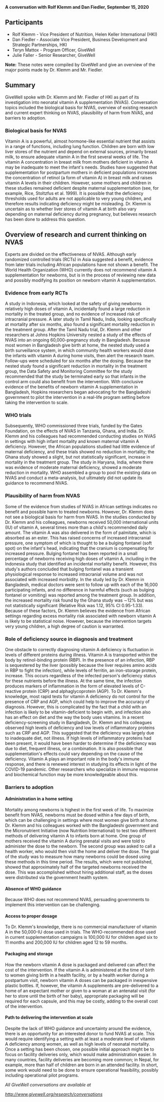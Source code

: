 **A conversation with Rolf Klemm and Dan Fiedler, September 15, 2020**

## Participants

* Rolf Klemm - Vice President of Nutrition, Helen Keller International (HKI)
* Dan Fiedler - Associate Vice President, Business Development and Strategic Partnerships, HKI
* Teryn Mattox - Program Officer, GiveWell
* Julie Faller - Senior Researcher, GiveWell

**Note:** These notes were compiled by GiveWell and give an overview of the major points made by Dr. Klemm and Mr. Fiedler.

## Summary

GiveWell spoke with Dr. Klemm and Mr. Fiedler of HKI as part of its investigation into neonatal vitamin A supplementation (NVAS). Conversation topics included the biological basis for NVAS, overview of existing research and current expert thinking on NVAS, plausibility of harm from NVAS, and barriers to adoption.

### Biological basis for NVAS

Vitamin A is a powerful, almost hormone-like essential nutrient that assists in a range of functions, including lung function. Children are born with low liver stores of the nutrient and depend on external sources, primarily breast milk, to ensure adequate vitamin A in the first several weeks of life. The vitamin A concentration in breast milk from mothers deficient in vitamin A may be inadequate to meet the infant's needs. Studies have suggested that supplementation for postpartum mothers in deficient populations increases the concentration of retinol (a form of vitamin A) in breast milk and raises vitamin A levels in their children. However, some mothers and children in these studies remained deficient despite maternal supplementation (see, for example, Rice, Stoltzfus et al. 1999). It is possible that the deficiency thresholds used for adults are not applicable to very young children, and therefore results indicating deficiency might be misleading. Dr. Klemm is uncertain as to whether liver stores of vitamin A at birth also vary depending on maternal deficiency during pregnancy, but believes research has been done to address this question.

## Overview of research and current thinking on NVAS

Experts are divided on the effectiveness of NVAS. Although early randomized controlled trials (RCTs) in Asia suggested a benefit, evidence from later trials including African populations have not shown a benefit. The World Health Organization (WHO) currently does not recommend vitamin A supplementation for newborns, but is in the process of reviewing new data and possibly modifying its position on newborn vitamin A supplementation.

### Evidence from early RCTs

A study in Indonesia, which looked at the safety of giving newborns relatively high doses of vitamin A, incidentally found a large reduction in mortality in the treated group, and no evidence of increased risk of intracranial pressure. A later study in Tamil Nadu, India, looking specifically at mortality after six months, also found a significant mortality reduction in the treatment group. After the Tamil Nadu trial, Dr. Klemm and other researchers at Johns Hopkins University nested a study of the effects of NVAS into an ongoing 60,000-pregnancy study in Bangladesh. Because most women in Bangladesh give birth at home, the nested study used a birth surveillance system, in which community health workers would dose the infants with vitamin A during home visits, then alert the research team. Follow-ups were scheduled for six months after the dosing. Because the nested study found a significant reduction in mortality in the treatment group, the Data Safety and Monitoring Committee for the study recommended that the study be terminated early so that infants in the control arm could also benefit from the intervention. With conclusive evidence of the benefits of newborn vitamin A supplementation in Bangladesh, Hopkins researchers began advocating for the Bangladeshi government to pilot the intervention in a real-life program setting before taking the intervention to scale.

### WHO trials

Subsequently, WHO commissioned three trials, funded by the Gates Foundation, on the effects of NVAS in Tanzania, Ghana, and India. Dr. Klemm and his colleagues had recommended conducting studies on NVAS in settings with high infant mortality and known maternal vitamin A deficiency. However, the African populations studied had little evidence of maternal deficiency, and these trials showed no reduction in mortality; the Ghana study showed a slight, but not statistically significant, increase in mortality in the treatment group. The study in Haryana, India, where there was evidence of moderate maternal deficiency, showed a moderate reduction in mortality. WHO assembled a group to pool the existing data on NVAS and conduct a meta-analysis, but ultimately did not update its guidance to recommend NVAS.

### Plausibility of harm from NVAS

Some of the evidence from studies of NVAS in African settings indicates no benefit and possible harm to treated newborns. However, Dr. Klemm does not see a biological basis for harm from NVAS. In the studies conducted by Dr. Klemm and his colleagues, newborns received 50,000 international units (IU) of vitamin A, several times more than a child's recommended daily amount. The vitamin A was also delivered in the form of palmitate, which is absorbed as an ester. This has raised concerns of increased intracranial pressure, one symptom of which is thought to be a bulging fontanel (soft spot) on the infant's head, indicating that the cranium is compensating for increased pressure. Bulging fontanel has been reported in a small percentage of newborns receiving high doses of vitamin A, including in the Indonesia study that identified an incidental mortality benefit. However, this study's authors concluded that bulging fontanel was a transient physiological response to increased intracranial volume and was not associated with increased morbidity. In the study led by Dr. Klemm in Bangladesh, medical doctors were sent to follow up with each of the 16,000 participating infants, and no difference in harmful effects (such as bulging fontanel or vomiting) was reported among the treatment group. In addition, the increased mortality risk found by the Ghana study was ∼12% but was not statistically significant (Relative Risk was 1.12, 95% CI 0.95-1.33). Because of these factors, Dr. Klemm believes the evidence from African settings regarding excess mortality risk associated with newborn vitamin A is likely to be statistical noise. However, because the intervention targets very young children, a high degree of caution is warranted.

### Role of deficiency source in diagnosis and treatment

One obstacle to correctly diagnosing vitamin A deficiency is fluctuation in levels of different proteins during illness. Vitamin A is transported within the body by retinol-binding protein (RBP). In the presence of an infection, RBP is sequestered by the liver (possibly because the liver requires amino acids in RBP to fight the infection), while levels of ferritin, an iron-storage protein, increase. This occurs regardless of the infected person's deficiency status for these nutrients before the illness. At the same time, the infection produces markers of inflammation in the form of elevated levels of C-reactive protein (CRP) and alphaglycoprotein (AGP). To Dr. Klemm's knowledge, most rapid tests for vitamin A deficiency do not control for the presence of CRP and AGP, which could help to improve the accuracy of diagnosis. However, this is complicated by the fact that a child with an infection is likely to be vitamin-deficient to begin with, and infection also has an effect on diet and the way the body uses vitamins. In a recent deficiency-screening study in Bangladesh, Dr. Klemm and his colleagues observed high levels of deficiency and low levels of inflammatory proteins such as CRP and AGP. This suggested that the deficiency was largely due to inadequate diet, not illness. If high levels of inflammatory proteins had been present, it would have been harder to determine if the deficiency was due to diet, frequent illness, or a combination. It is also possible that supplementation's effects could vary depending on the cause of the deficiency. Vitamin A plays an important role in the body's immune response, and there is renewed interest in studying its effects in light of the COVID-19 pandemic. Other researchers who specialize in immune response and biochemical function may be more knowledgeable about this.

### Barriers to adoption

#### Administration in a home setting

Mortality among newborns is highest in the first week of life. To maximize benefit from NVAS, newborns must be dosed within a few days of birth, which can be challenging in settings where most women give birth at home. Dr. Klemm and his colleagues worked with the Bangladeshi government and the Micronutrient Initiative (now Nutrition International) to test two different methods of delivering vitamin A to infants born at home. One group of mothers received the vitamin A during prenatal visits and were told to administer the dose to the newborn. The second group was asked to call a health worker, who would then visit the home and deliver the dose. The goal of the study was to measure how many newborns could be dosed using these methods in this time period. The results, which were not published, showed that approximately half of the targeted newborns received the dose. This was accomplished without hiring additional staff, as the doses were distributed via the government health system.

#### Absence of WHO guidance

Because WHO does not recommend NVAS, persuading governments to implement this intervention can be challenging.

#### Access to proper dosage

To Dr. Klemm's knowledge, there is no commercial manufacturer of vitamin A in the 50,000-IU dose used in trials. The WHO-recommended dose used in current supplementation campaigns is 100,000 IU for children aged six to 11 months and 200,000 IU for children aged 12 to 59 months.

#### Packaging and storage

How the newborn vitamin A dose is packaged and delivered can affect the cost of the intervention. If the vitamin A is administered at the time of birth to women giving birth in a health facility, or by a health worker during a postpartum visit, newborn vitamin A doses can be packaged in inexpensive plastic bottles. If, however, the vitamin A supplements are pre-delivered to a home of an expectant mother or given to a woman at an antenatal visit (for her to store until the birth of her baby), appropriate packaging will be required for each capsule, and this may be costly, adding to the overall cost of the intervention.

#### Path to delivering the intervention at scale

Despite the lack of WHO guidance and uncertainty around the evidence, there is an opportunity for an interested donor to fund NVAS at scale. This would require identifying a setting with at least a moderate level of vitamin A deficiency among women, as well as high levels of neonatal mortality. Once a setting has been chosen, one possible initial approach might be to focus on facility deliveries only, which would make administration easier. In many countries, facility deliveries are becoming more common; in Nepal, for example, more than half of children are born in an attended facility. In short, some work would need to be done to ensure operational feasibility, possibly including operational pilot programs.

_All GiveWell conversations are available at_

_http://www.givewell.org/research/conversations_